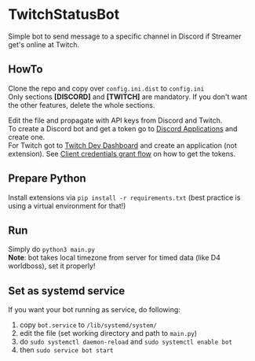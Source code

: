 # TwitchStatusBot

Simple bot to send message to a specific channel in Discord if Streamer get's online at 
Twitch.

## HowTo

Clone the repo and copy over `config.ini.dist` to `config.ini`  
Only sections **[DISCORD]** and **[TWITCH]** are mandatory. If you don't want the other features, delete the whole sections.

Edit the file and propagate with API keys from Discord and Twitch.  
To create a Discord bot and get a token go to 
[Discord Applications](https://discord.com/developers/applications) 
and create one.  
For Twitch got to [Twitch Dev Dashboard](https://dev.twitch.tv/console) and create 
an application (not extension). See 
[Client credentials grant flow](https://dev.twitch.tv/docs/authentication/getting-tokens-oauth/#client-credentials-grant-flow) 
on how to get the tokens.

## Prepare Python

Install extensions via `pip install -r requirements.txt` (best practice is using a virtual 
environment for that!)  

## Run

Simply do `python3 main.py`  
**Note**: bot takes local timezone from server for timed data (like D4 worldboss), set it properly!

## Set as systemd service

If you want your bot running as service, do following:
1. copy `bot.service` to `/lib/systemd/system/` 
2. edit the file (set working directory and path to `main.py`)
3. do `sudo systemctl daemon-reload` and `sudo systemctl enable bot`
4. then `sudo service bot start`
